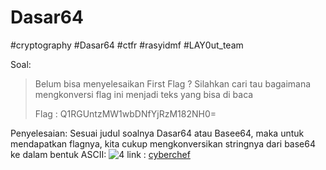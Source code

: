 # Dasar64
#cryptography #Dasar64 #ctfr #rasyidmf #LAY0ut_team

Soal:

> Belum bisa menyelesaikan First Flag ? Silahkan cari tau bagaimana mengkonversi flag ini menjadi teks yang bisa di baca  
> 
> Flag : Q1RGUntzMW1wbDNfYjRzM182NH0=

Penyelesaian:
Sesuai judul soalnya Dasar64 atau Basee64, maka untuk mendapatkan flagnya, kita cukup mengkonversikan stringnya dari base64 ke dalam bentuk ASCII:
![4](https://user-images.githubusercontent.com/46299092/129932579-215b939b-44bc-4524-9f46-6f90bc3083e0.png)
link : [cyberchef](https://gchq.github.io/CyberChef/)


